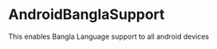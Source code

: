 AndroidBanglaSupport
====================

This enables Bangla Language support to all android devices
